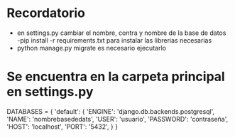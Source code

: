 # Recordatorio

- en settings.py cambiar el nombre, contra y nombre de la base de datos
-pip install -r requirements.txt para instalar las librerias necesarias
- python manage.py migrate es necesario ejecutarlo

# Se encuentra en la carpeta principal en settings.py
DATABASES = {
    'default': {
        'ENGINE': 'django.db.backends.postgresql',
        'NAME': 'nombrebasededats',
        'USER': 'usuario',
        'PASSWORD': 'contraseña',
        'HOST': 'localhost',
        'PORT': '5432',
    }
}
